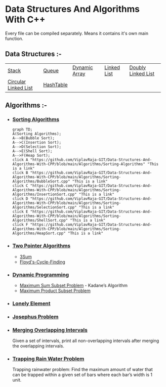 
# Data Structures And Algorithms With C++

Every file can be compiled separately.
Means it contains it's own main function.

## Data Structures :-
<table>
<tr>
<td><a class="d-s-anchor" href="/Data-Structures/Stack/Stack.cpp">Stack</a></td>
<td><a class="d-s-anchor" href="/Data-Structures/Queue/Queue.cpp">Queue</a></td>
<td><a class="d-s-anchor" href="/Data-Structures/DynamicArray/DynamicArray.cpp">Dynamic Array</a></td>
<td><a class="d-s-anchor" href="/Data-Structures/LinkedList">Linked List</a></td>
<td><a class="d-s-anchor" href="/Data-Structures/DoublyLinkedList/DoublyLinkedList.cpp">Doubly Linked List</a></td>
</tr><tr>
<td><a class="d-s-anchor" href="Data-Structures/CircularLinkedList/CircularLinkedList.cpp">Circular Linked List</a></td>
<td><a class="d-s-anchor" href="/Data-Structures/HashTable">HashTable</a></td>
<td></td>
<td></td>
<td></td>
</tr>
</table>


## Algorithms :-
- ### [Sorting Algorithms](/Algorithms/Sorting-Algorithms)
    ```mermaid
    graph TD; 
    A(Sorting Algorithms); 
    A-->B(Bubble Sort);
    A-->C(Insertion Sort);
    A-->D(Selection Sort);
    A-->E(Shell Sort);
    A-->F(Heap Sort);
    click A "https://github.com/ViplavRaja-GIT/Data-Structures-And-Algorithms-With-CPP/blob/main/Algorithms/Sorting-Algorithms" "This is a link"
    click B "https://github.com/ViplavRaja-GIT/Data-Structures-And-Algorithms-With-CPP/blob/main/Algorithms/Sorting-Algorithms/BubbleSort.cpp" "This is a link"
    click C "https://github.com/ViplavRaja-GIT/Data-Structures-And-Algorithms-With-CPP/blob/main/Algorithms/Sorting-Algorithms/InsertionSort.cpp" "This is a link"
    click D "https://github.com/ViplavRaja-GIT/Data-Structures-And-Algorithms-With-CPP/blob/main/Algorithms/Sorting-Algorithms/SelectionSort.cpp" "This is a link"
    click E "https://github.com/ViplavRaja-GIT/Data-Structures-And-Algorithms-With-CPP/blob/main/Algorithms/Sorting-Algorithms/ShellSort.cpp" "This is a link"
    click F "https://github.com/ViplavRaja-GIT/Data-Structures-And-Algorithms-With-CPP/blob/main/Algorithms/Sorting-Algorithms/HeapSort.cpp" "This is a link"
    ```
- ### [Two Pointer Algorithms](/Algorithms/Two-Pointer-Algorithms)
    - [3Sum](/Algorithms/Two-Pointer-Algorithms/3Sum.cpp)
    - [Floyd's-Cycle-Finding](/Algorithms/Two-Pointer-Algorithms/Floyd's-Cycle-Finding.cpp)

- ### [Dynamic Programming](/Algorithms/Dynamic-Programming)
    - [Maximum Sum Subset Problem](/Algorithms/Dynamic-Programming/MaxSum.cpp) - Kadane’s Algorithm
    - [Maximum Product Subset Problem](/Algorithms/Dynamic-Programming/MaxProduct.cpp)

- ### [Lonely Element](/Algorithms/LonelyElement.cpp)
- ### [Josephus Problem](/Algorithms/JosephusProblem.cpp)
- ### [Merging Overlapping Intervals](/Algorithms/MergeOverlapping.cpp)
    Given a set of intervals, print all non-overlapping intervals after merging the overlapping intervals.
- ### [Trapping Rain Water Problem](/Algorithms/TrappingRainWater.cpp)
    Trapping rainwater problem: Find the maximum amount of water that can be trapped within
    a given set of bars where each bar’s width is 1 unit.